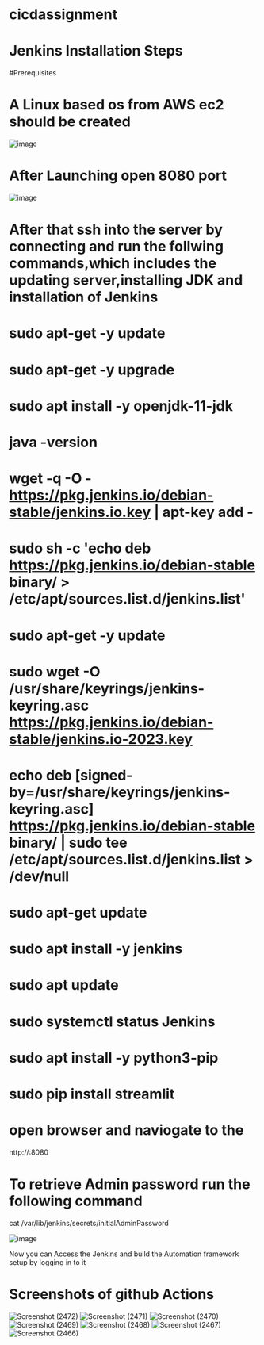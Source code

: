 # cicdassignment

# Jenkins Installation Steps

#Prerequisites
# A Linux based os from AWS ec2 should be created 
![image](https://github.com/Akhilbmsb/cicdassignment/assets/54345937/5f6996c3-79c7-47dd-992b-d65625fdcaa4)
# After Launching open 8080 port
![image](https://github.com/Akhilbmsb/cicdassignment/assets/54345937/e6c8cf56-9cd1-4218-8444-b30f89e3f200)
# After that ssh into the server by connecting and run the follwing commands,which includes the updating server,installing JDK and installation of Jenkins

# sudo apt-get -y update 
# sudo apt-get -y upgrade 
# sudo apt install -y openjdk-11-jdk 
# java -version
# wget -q -O - https://pkg.jenkins.io/debian-stable/jenkins.io.key | apt-key add -
# sudo sh -c 'echo deb https://pkg.jenkins.io/debian-stable binary/ >  /etc/apt/sources.list.d/jenkins.list'
# sudo apt-get -y update 
# sudo wget -O /usr/share/keyrings/jenkins-keyring.asc   https://pkg.jenkins.io/debian-stable/jenkins.io-2023.key
# echo deb [signed-by=/usr/share/keyrings/jenkins-keyring.asc]   https://pkg.jenkins.io/debian-stable binary/ | sudo tee   /etc/apt/sources.list.d/jenkins.list > /dev/null
# sudo apt-get update
# sudo apt install -y jenkins 
# sudo apt update
# sudo systemctl status Jenkins
# sudo apt install -y python3-pip
# sudo pip install streamlit

# open browser and naviogate to the 
http://<instanceIPaddress>:8080

# To retrieve Admin password run the following command

cat /var/lib/jenkins/secrets/initialAdminPassword

![image](https://github.com/Akhilbmsb/cicdassignment/assets/54345937/b20be95f-a7eb-4466-a9bb-568f34aa6f7d)

Now you can Access the Jenkins and build the Automation framework setup by logging in to it

# Screenshots of github Actions
![Screenshot (2472)](https://github.com/Akhilbmsb/cicdassignment/assets/54345937/86473b03-d0be-43b9-9ac2-db4bb8574a20)
![Screenshot (2471)](https://github.com/Akhilbmsb/cicdassignment/assets/54345937/c527e9b7-4668-469c-a95c-43a711bf4237)
![Screenshot (2470)](https://github.com/Akhilbmsb/cicdassignment/assets/54345937/5661f4e7-7d3a-4b91-ac2d-1f45195371b4)
![Screenshot (2469)](https://github.com/Akhilbmsb/cicdassignment/assets/54345937/9d3d9d12-1d87-43c4-9368-022a1d65f903)
![Screenshot (2468)](https://github.com/Akhilbmsb/cicdassignment/assets/54345937/41d4e4ac-8d90-4c9a-a857-dce7ea88ba95)
![Screenshot (2467)](https://github.com/Akhilbmsb/cicdassignment/assets/54345937/2af12cca-9279-4a01-84c1-a1e10564bfb7)
![Screenshot (2466)](https://github.com/Akhilbmsb/cicdassignment/assets/54345937/f7b01e88-5afd-4111-963d-909412579c18)






